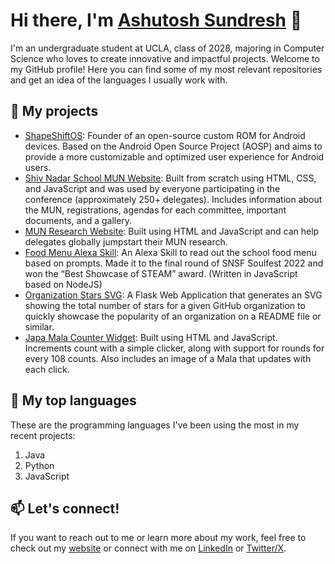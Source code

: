 # Hi there, I'm [Ashutosh Sundresh](https://ashutoshsundresh.com/) 👋

I'm an undergraduate student at UCLA, class of 2028, majoring in Computer Science who loves to create innovative and impactful projects. Welcome to my GitHub profile! Here you can find some of my most relevant repositories and get an idea of the languages I usually work with.

## 🔭 My projects

- [ShapeShiftOS](https://shapeshiftos.com): Founder of an open-source custom ROM for Android devices. Based on the Android Open Source Project (AOSP) and aims to provide a more customizable and optimized user experience for Android users.
- [Shiv Nadar School MUN Website](https://github.com/snsfmun/snsfmun.github.io): Built from scratch using HTML, CSS, and JavaScript and was used by everyone participating in the conference (approximately 250+ delegates). Includes information about the MUN, registrations, agendas for each committee, important documents, and a gallery.
- [MUN Research Website](https://github.com/munresearch/munresearch.github.io): Built using HTML and JavaScript and can help delegates globally jumpstart their MUN research.
- [Food Menu Alexa Skill](https://github.com/AshutoshSundresh/SoulfairProject): An Alexa Skill to read out the school food menu based on prompts. Made it to the final round of SNSF Soulfest 2022 and won the “Best Showcase of STEAM” award. (Written in JavaScript based on NodeJS)
- [Organization Stars  SVG](https://github.com/AshutoshSundresh/organization-starS): A Flask Web Application that generates an SVG showing the total number of stars for a given GitHub organization to quickly showcase the popularity of an organization on a README file or similar.
- [Japa Mala Counter Widget](https://github.com/AshutoshSundresh/counter-widget): Built using HTML and JavaScript. Increments count with a simple clicker, along with support for rounds for every 108 counts. Also includes an image of a Mala that updates with each click.

## 🌱 My top languages

These are the programming languages I've been using the most in my recent projects:

1. Java
2. Python
3. JavaScript

## 📫 Let's connect!

If you want to reach out to me or learn more about my work, feel free to check out my [website](https://ashutoshsundresh.com/) or connect with me on [LinkedIn](https://www.linkedin.com/in/ashutosh-sundresh-763021221/) or [Twitter/X](https://twitter.com/ASundresh/).
